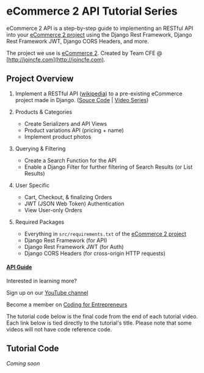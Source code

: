 eCommerce 2 **API** Tutorial Series
=========

eCommerce 2 API is a step-by-step guide to implementing an RESTful API into your [eCommerce 2 project](https://github.com/codingforentrepreneurs/ecommerce-2) using the Django Rest Framework, Django Rest Framework JWT, Django CORS Headers, and more. 

The project we use is [eCommerce 2](https://github.com/codingforentrepreneurs/ecommerce-2). Created by Team CFE @ [http://joincfe.com](http://joincfe.com).



## Project Overview

1. Implement a RESTful API ([wikipedia](https://en.wikipedia.org/wiki/Representational_state_transfer)) to a pre-existing eCommerce project made in Django. ([Souce Code](https://github.com/codingforentrepreneurs/ecommerce-2) | [Video Series](http://joincfe.com/projects/ecommerce-2))

2. Products & Categories
	- Create Serializers and API Views
	- Product variations API (pricing + name)
	- Implement product photos

3. Querying & Filtering
	- Create a Search Function for the API
	- Enable a Django Filter for further filtering of Search Results (or List Results)

4. User Specific
	- Cart, Checkout, & finalizing Orders
	- JWT (JSON Web Token) Authentication
	- View User-only Orders

5. Required Packages
	- Everything in `src/requirements.txt` of the [eCommerce 2 project](https://github.com/codingforentrepreneurs/ecommerce-2)
	- Django Rest Framework (for API)
	- Django Rest Framework JWT (for Auth)
	- Django CORS Headers (for cross-origin HTTP requests)


#### [API Guide](./blob/master/api_guide.md)



Interested in learning more?

Sign up on our [YouTube channel](http://joincfe.com/youtube)

Become a member on [Coding for Entrepreneurs](http://joincfe.com/enroll)





The tutorial code below is the final code from the end of each tutorial video. Each link below is tied directly to the tutorial's title. Please note that some videos will not have code reference code.



## Tutorial Code
[]()
_Coming soon_


